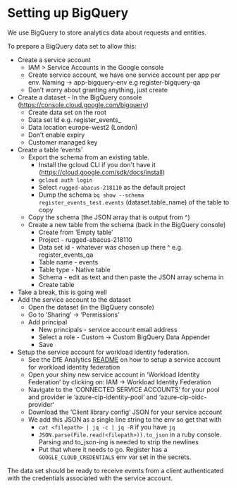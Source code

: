 Setting up BigQuery
===================

We use BigQuery to store analytics data about requests and entities.

To prepare a BigQuery data set to allow this:

* Create a service account
    * IAM > Service Accounts in the Google console
    * Create service account, we have one service account per app per env. Naming -> app-bigquery-env e.g register-bigquery-qa
    * Don’t worry about granting anything, just create
* Create a dataset - In the BigQuery console (https://console.cloud.google.com/bigquery)
    * Create data set on the root
    * Data set Id e.g. register_events_<environment>
    * Data location europe-west2 (London)
    * Don’t enable expiry
    * Customer managed key
* Create a table ‘events’
    * Export the schema from an existing table.
        * Install the gcloud CLI if you don't have it (https://cloud.google.com/sdk/docs/install)
        * `gcloud auth login`
        * Select `rugged-abacus-218110` as the default project
        * Dump the schema `bq show --schema register_events_test.events` (dataset.table_name) of the table to copy
    * Copy the schema (the JSON array that is output from ^)
    * Create a new table from the schema (back in the BigQuery console)
        * Create from ‘Empty table’
        * Project - rugged-abacus-218110
        * Data set id - whatever was chosen up there ^ e.g. register_events_qa
        * Table name - events
        * Table type - Native table
        * Schema - edit as text and then paste the JSON array schema in
        * Create table
* Take a break, this is going well
* Add the service account to the dataset
    * Open the dataset (in the BigQuery console)
    * Go to ‘Sharing’ -> ‘Permissions’
    * Add principal
        * New principals - service account email address
        * Select a role - Custom -> Custom BigQuery Data Appender
        * Save
* Setup the service account for workload identity federation.
	* See the DfE Analytics [README](https://github.com/DFE-Digital/dfe-analytics) on how to setup a service account for workload identity federation
	* Open your shiny new service account in ‘Workload Identity Federation‘ by clicking on: 
	   IAM -> Workload Identity Federation
	* Navigate to the ‘CONNECTED SERVICE ACCOUNTS‘ for your pool and provider ie 
	   ‘azure-cip-identity-pool‘ and ‘azure-cip-oidc-provider‘
	* Download the ‘Client library config‘ JSON for your service account
	* We add this JSON as a single line string to the env so get that with
        * `cat <filepath> | jq -c | jq -R` if you have `jq`
        * `JSON.parse(File.read(<filepath>)).to_json` in a ruby console. Parsing and to_json-ing is needed to strip the newlines
		* Put that where it needs to go. Register has a `GOOGLE_CLOUD_CREDENTIALS` env var set in the secrets.

The data set should be ready to receive events from a client authenticated with the credentials associated with the service account. 
